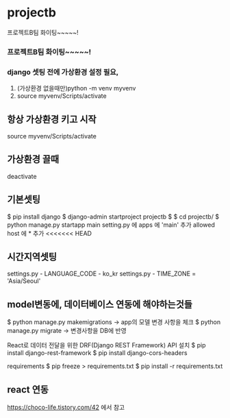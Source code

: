 # projectb
프로젝트B팀 화이팅~~~~~!
### 프로젝트B팀 화이팅~~~~~!


### django 셋팅 전에 가상환경 설정 필요, 
1. (가상환경 없을때만)python -m venv myvenv
2. source myvenv/Scripts/activate 

## 항상 가상환경 키고 시작
source myvenv/Scripts/activate 
## 가상환경 끌때
deactivate
## 기본셋팅
$ pip install django
$ django-admin startproject projectb
$ $ cd projectb/
$ python manage.py startapp main
setting.py 에 apps 에 'main' 추가
allowed host 에 * 추가
<<<<<<< HEAD

## 시간지역셋팅
settings.py - LANGUAGE_CODE - ko_kr
settings.py - TIME_ZONE = 'Asia/Seoul'

## model변동에, 데이터베이스 연동에 해야하는것들
$ python manage.py makemigrations  -> app의 모델 변경 사항을 체크
$ python manage.py migrate -> 변경사항을 DB에 반영

 React로 데이터 전달을 위한 DRF(Django REST Framework) API 설치
$ pip install django-rest-framework
$ pip install django-cors-headers

requirements
$ pip freeze > requirements.txt
$ pip install -r requirements.txt


## react 연동
https://choco-life.tistory.com/42 에서 참고